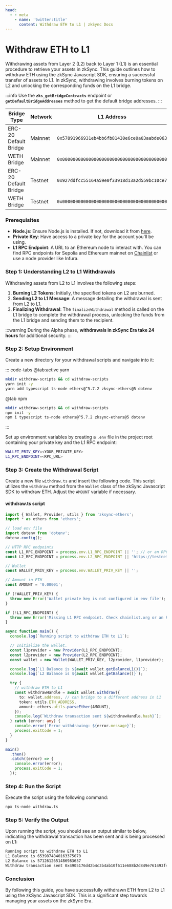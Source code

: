 ```yaml
---
head:
  - - meta
    - name: 'twitter:title'
      content: Withdraw ETH to L1 | zkSync Docs
---
```


# Withdraw ETH to L1

Withdrawing assets from Layer 2 (L2) back to Layer 1 (L1) is an essential procedure to retrieve your assets in zkSync.
This guide outlines how to withdraw ETH using the zkSync Javascript SDK, ensuring a successful transfer of assets to L1.
In zkSync, withdrawing involves burning tokens on L2 and unlocking the corresponding funds on the L1 bridge.

:::info Use the **`zks_getBridgeContracts`** endpoint or **`getDefaultBridgeAddresses`** method to get the default
bridge addresses. :::

<table><thead><tr><th width="148">Bridge Type</th><th width="101">Network</th><th width="226">L1 Address</th><th>L2 Address</th></tr></thead><tbody><tr><td>ERC-20 Default Bridge</td><td>Mainnet</td><td><code>0x57891966931eb4bb6fb81430e6ce0a03aabde063</code></td><td><code>0x11f943b2c77b743ab90f4a0ae7d5a4e7fca3e102</code></td></tr><tr><td>WETH Bridge</td><td>Mainnet</td><td><code>0x0000000000000000000000000000000000000000</code></td><td><code>0x0000000000000000000000000000000000000000</code></td></tr><tr><td>ERC-20 Default Bridge</td><td>Testnet</td><td><code>0x927ddfcc55164a59e0f33918d13a2d559bc10ce7</code></td><td><code>0x00ff932a6d70e2b8f1eb4919e1e09c1923e7e57b</code></td></tr><tr><td>WETH Bridge</td><td>Testnet</td><td><code>0x0000000000000000000000000000000000000000</code></td><td><code>0x0000000000000000000000000000000000000000</code></td></tr></tbody></table>

### Prerequisites

- **Node.js**: Ensure Node.js is installed. If not, download it from [here](https://nodejs.org/).
- **Private Key**: Have access to a private key for the account you'll be using.
- **L1 RPC Endpoint**: A URL to an Ethereum node to interact with. You can find RPC endpoints for Sepolia and Ethereum
  mainnet on [Chainlist](https://chainlist.org/) or use a node provider like Infura.

### Step 1: Understanding L2 to L1 Withdrawals

Withdrawing assets from L2 to L1 involves the following steps:

1. **Burning L2 Tokens**: Initially, the specified tokens on L2 are burned.
2. **Sending L2 to L1 Message**: A message detailing the withdrawal is sent from L2 to L1.
3. **Finalizing Withdrawal**: The `finalizeWithdrawal` method is called on the L1 bridge to complete the withdrawal
   process, unlocking the funds from the L1 bridge and sending them to the recipient.

:::warning During the Alpha phase, **withdrawals in zkSync Era take 24 hours** for additional security. :::

### Step 2: Setup Environment

Create a new directory for your withdrawal scripts and navigate into it:

::: code-tabs @tab:active yarn

```bash
mkdir withdraw-scripts && cd withdraw-scripts
yarn init -y
yarn add typescript ts-node ethers@^5.7.2 zksync-ethers@5 dotenv
```

@tab npm

```bash
mkdir withdraw-scripts && cd withdraw-scripts
npm init -y
npm i typescript ts-node ethers@^5.7.2 zksync-ethers@5 dotenv
```

:::

Set up environment variables by creating a `.env` file in the project root containing your private key and the L1 RPC
endpoint:

```bash
WALLET_PRIV_KEY=<YOUR_PRIVATE_KEY>
L1_RPC_ENDPOINT=<RPC_URL>
```

### Step 3: Create the Withdrawal Script

Create a new file `withdraw.ts` and insert the following code. This script utilizes the `withdraw` method from the
`Wallet` class of the zkSync Javascript SDK to withdraw ETH. Adjust the `AMOUNT` variable if necessary.

#### withdraw.ts script

```typescript
import { Wallet, Provider, utils } from 'zksync-ethers';
import * as ethers from 'ethers';

// load env file
import dotenv from 'dotenv';
dotenv.config();

// HTTP RPC endpoints
const L1_RPC_ENDPOINT = process.env.L1_RPC_ENDPOINT || ''; // or an RPC endpoint from Infura/Chainstack/QuickNode/etc.
const L2_RPC_ENDPOINT = process.env.L2_RPC_ENDPOINT || 'https://testnet.era.zksync.dev'; // or the zkSync Era mainnet

// Wallet
const WALLET_PRIV_KEY = process.env.WALLET_PRIV_KEY || '';

// Amount in ETH
const AMOUNT = '0.00001';

if (!WALLET_PRIV_KEY) {
  throw new Error('Wallet private key is not configured in env file');
}

if (!L1_RPC_ENDPOINT) {
  throw new Error('Missing L1 RPC endpoint. Check chainlist.org or an RPC node provider');
}

async function main() {
  console.log(`Running script to withdraw ETH to L1`);

  // Initialize the wallet.
  const l1provider = new Provider(L1_RPC_ENDPOINT);
  const l2provider = new Provider(L2_RPC_ENDPOINT);
  const wallet = new Wallet(WALLET_PRIV_KEY, l2provider, l1provider);

  console.log(`L1 Balance is ${await wallet.getBalanceL1()}`);
  console.log(`L2 Balance is ${await wallet.getBalance()}`);

  try {
    // withdraw ETH to L1
    const withdrawHandle = await wallet.withdraw({
      to: wallet.address, // can bridge to a different address in L1
      token: utils.ETH_ADDRESS,
      amount: ethers.utils.parseEther(AMOUNT),
    });
    console.log(`Withdraw transaction sent ${withdrawHandle.hash}`);
  } catch (error: any) {
    console.error(`Error withdrawing: ${error.message}`);
    process.exitCode = 1;
  }
}

main()
  .then()
  .catch((error) => {
    console.error(error);
    process.exitCode = 1;
  });
```

### Step 4: Run the Script

Execute the script using the following command:

```sh
npx ts-node withdraw.ts
```

### Step 5: Verify the Output

Upon running the script, you should see an output similar to below, indicating the withdrawal transaction has been sent
and is being processed on L1:

```txt
Running script to withdraw ETH to L1
L1 Balance is 6539874840163375070
L2 Balance is 5712612651486983637
Withdraw transaction sent 0x4905176d42b4c3b4ab10f611e688b2d849e761493f4583119b7c7731b4254cf4
```

### Conclusion

By following this guide, you have successfully withdrawn ETH from L2 to L1 using the zkSync Javascript SDK. This is a
significant step towards managing your assets on the zkSync Era.
